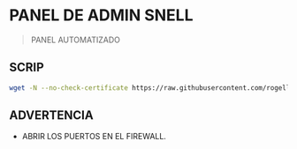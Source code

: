 # PANEL DE ADMIN SNELL

> PANEL AUTOMATIZADO

## SCRIP
```bash
wget -N --no-check-certificate https://raw.githubusercontent.com/rogellevi/Snell/main/SnellV1.sh && chmod +x SnellV1.sh && ./SnellV1.sh
```

## ADVERTENCIA
* ABRIR LOS PUERTOS EN EL FIREWALL.
